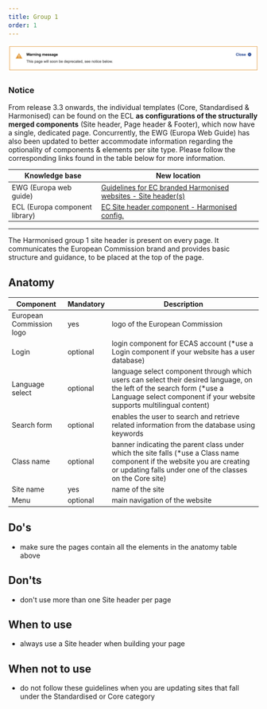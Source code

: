 ```yaml
---
title: Group 1
order: 1
---
```


![](/cms-images/soon-to-be-deprecated-image.png)

### Notice

From release 3.3 onwards, the individual templates (Core, Standardised & Harmonised) can be found on the ECL **as configurations of the structurally merged components** (Site header, Page header & Footer), which now have a single, dedicated page. Concurrently, the EWG (Europa Web Guide) has also been updated to better accommodate information regarding the optionality of components & elements per site type. Please follow the corresponding links found in the table below for more information.

| Knowledge base                 | New location                                                                                                                                                                                                                  |
| ------------------------------ | ----------------------------------------------------------------------------------------------------------------------------------------------------------------------------------------------------------------------------- |
| EWG (Europa web guide)         | [Guidelines for EC branded Harmonised websites - Site header(s)](https://wikis.ec.europa.eu/display/WEBGUIDE/EC+branded+harmonised+websites+design)                                                                           |
| ECL (Europa component library) | [EC Site header component - Harmonised config.](https://citnet.tech.ec.europa.eu/CITnet/confluence/pages/viewpage.action?pageId=1092071063https://ec.europa.eu/component-library/ec/components/site-header/usage/#harmonised) |

---

The Harmonised group 1 site header is present on every page. It communicates
the European Commission brand and provides basic structure and guidance, to be
placed at the top of the page.

## Anatomy

| Component                | Mandatory | Description                                                                                                                                                                                       |
| ------------------------ | --------- | ------------------------------------------------------------------------------------------------------------------------------------------------------------------------------------------------- |
| European Commission logo | yes       | logo of the European Commission                                                                                                                                                                   |
| Login                    | optional  | login component for ECAS account (\*use a Login component if your website has a user database)                                                                                                    |
| Language select          | optional  | language select component through which users can select their desired language, on the left of the search form (\*use a Language select component if your website supports multilingual content) |
| Search form              | optional  | enables the user to search and retrieve related information from the database using keywords                                                                                                      |
| Class name               | optional  | banner indicating the parent class under which the site falls (\*use a Class name component if the website you are creating or updating falls under one of the classes on the Core site)          |
| Site name                | yes       | name of the site                                                                                                                                                                                  |
| Menu                     | optional  | main navigation of the website                                                                                                                                                                    |

## Do's

- make sure the pages contain all the elements in the anatomy table above

## Don'ts

- don't use more than one Site header per page

## When to use

- always use a Site header when building your page

## When not to use

- do not follow these guidelines when you are updating sites that fall under the Standardised or Core category
